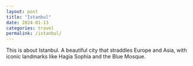 ```yaml
---
layout: post
title: "Istanbul"
date: 2024-01-13
categories: travel
permalink: /istanbul/
---
```


This is about Istanbul. A beautiful city that straddles Europe and Asia, with iconic landmarks like Hagia Sophia and the Blue Mosque.